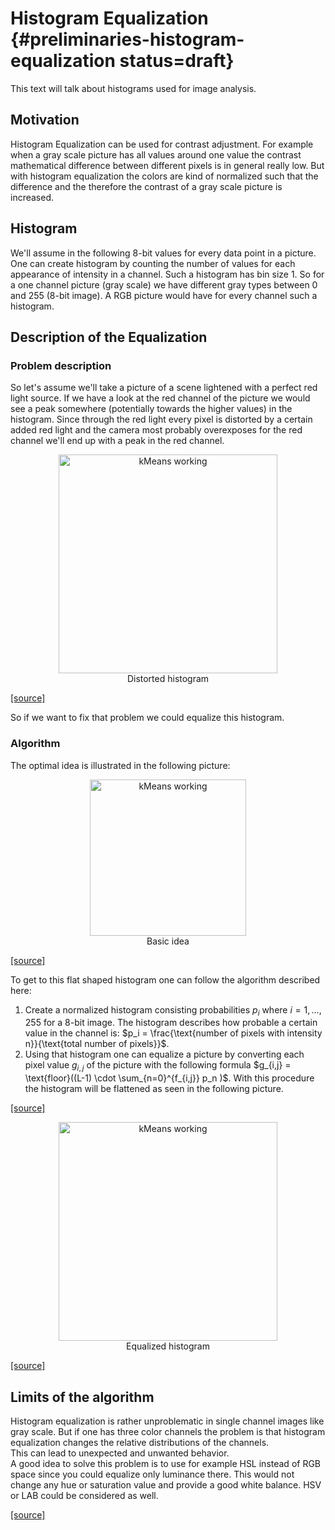 # Histogram Equalization {#preliminaries-histogram-equalization status=draft}
This text will talk about histograms used for image analysis.
## Motivation
Histogram Equalization can be used for contrast adjustment. For example when a gray scale picture has all values around one value the contrast mathematical difference between different pixels is in general really low. But with histogram equalization the colors are kind of normalized such that the difference and the therefore the contrast of a gray scale picture is increased.
## Histogram
 We'll assume in the following 8-bit values for every data point in a picture.
One can create histogram by counting the number of values for each appearance of intensity in a channel. Such a histogram has bin size 1.
So for a one channel picture (gray scale) we have different gray types between 0 and 255 (8-bit image).
A RGB picture would have for every channel such a histogram.
## Description of the Equalization
### Problem description
So let's assume we'll take a picture of a scene lightened with a perfect red light source.
If we have a look at the red channel of the picture we would see a peak somewhere (potentially towards the higher values) in the histogram.
Since through the red light every pixel is distorted by a certain added red light and the camera most probably overexposes for the red channel we'll end up with a peak in the red channel.

<center>
<figure>
<img src="histogram1.png" alt="kMeans working" style="width: 350px;"/>
<figcaption> Distorted histogram </figcaption>
</figure>
</center>

[ [source] ](https://en.wikipedia.org/wiki/Histogram_equalization)

So if we want to fix that problem we could equalize this histogram.

### Algorithm

The optimal idea is illustrated in the following picture:
<center>
<figure>
<img src="histogramequalization.png" alt="kMeans working" style="width: 250px;"/>
<figcaption> Basic idea </figcaption>
</figure>
</center>

[ [source] ](https://en.wikipedia.org/wiki/Histogram_equalization)

To get to this flat shaped histogram one can follow the algorithm described here:
1. Create a normalized histogram consisting probabilities $p_i$ where $i = 1,..., 255$ for a 8-bit image. The histogram describes how probable a certain value in the channel is: $p_i = \frac{\text{number of pixels with intensity n}}{\text{total number of pixels}}$.
2. Using that histogram one can equalize a picture by converting each pixel value $g_{i,j}$ of the picture with the following formula $g_{i,j} = \text{floor}((L-1) \cdot \sum_{n=0}^{f_{i,j}} p_n )$. With this procedure the histogram will be flattened as seen in the following picture.

[ [source] ](https://www.math.uci.edu/icamp/courses/math77c/demos/hist_eq.pdf)

<center>
<figure>
<img src="histogram2.png" alt="kMeans working" style="width: 350px;"/>
<figcaption> Equalized histogram </figcaption>
</figure>
</center>

[ [source] ](https://en.wikipedia.org/wiki/Histogram_equalization)
## Limits of the algorithm

Histogram equalization is rather unproblematic in single channel images like gray scale. But if one has three color channels the problem is that histogram equalization changes the relative distributions of the channels.  
This can lead to unexpected and unwanted behavior.  
A good idea to solve this problem is to use for example HSL instead of RGB space since you could equalize only luminance there. This would not change any hue or saturation value and provide a good white balance. HSV or LAB could be considered as well.

[ [source] ](http://ieeexplore.ieee.org/document/1257395/?reload=true&amp;arnumber=1257395)

